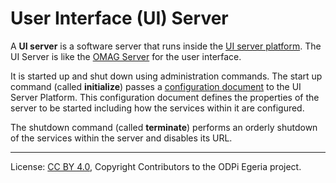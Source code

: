 <!-- SPDX-License-Identifier: CC-BY-4.0 -->
<!-- Copyright Contributors to the ODPi Egeria project. -->

# User Interface (UI) Server

A **UI server** is a software server that
runs inside the [UI server platform](ui-server-platform.md). 
The UI Server is like the [OMAG Server](../../../../admin-services/docs/concepts/omag-server.md) for the 
user interface.
 

It is started up and shut down using administration commands.
The start up command (called **initialize**) passes a
[configuration document](configuration-document.md) to
the UI Server Platform.
This configuration document defines the properties of the server to be started including
how the services within it are configured.

The shutdown command (called **terminate**) performs an orderly shutdown
of the services within the server and disables its URL.


----
License: [CC BY 4.0](https://creativecommons.org/licenses/by/4.0/),
Copyright Contributors to the ODPi Egeria project.